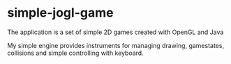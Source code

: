 # simple-jogl-game
The application is a set of simple 2D games created with OpenGL and Java

My simple engine provides instruments for managing drawing, gamestates, collisions and simple controlling with keyboard.
